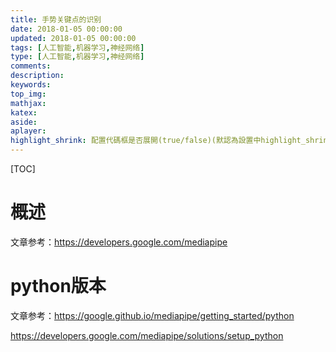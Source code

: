 ```yaml
---
title: 手势关键点的识别
date: 2018-01-05 00:00:00
updated: 2018-01-05 00:00:00
tags: [人工智能,机器学习,神经网络]
type: [人工智能,机器学习,神经网络]
comments:
description:  
keywords:  
top_img:   
mathjax:
katex:
aside:
aplayer:
highlight_shrink: 配置代碼框是否展開(true/false)(默認為設置中highlight_shrink的配置)
---
```


[TOC]

# 概述

文章参考：https://developers.google.com/mediapipe





# python版本

文章参考：https://google.github.io/mediapipe/getting_started/python

https://developers.google.com/mediapipe/solutions/setup_python